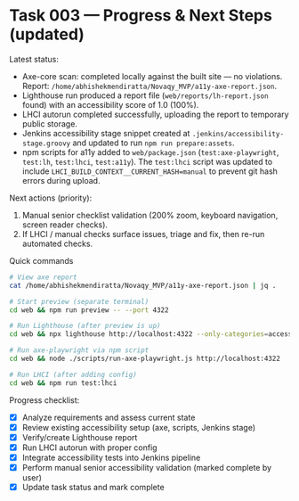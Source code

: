 # Task 003 — Progress & Next Steps (updated)

Latest status:
- Axe-core scan: completed locally against the built site — no violations. Report: `/home/abhishekmendiratta/Novaqy_MVP/a11y-axe-report.json`.
- Lighthouse run produced a report file (`web/reports/lh-report.json` found) with an accessibility score of 1.0 (100%).
- LHCI autorun completed successfully, uploading the report to temporary public storage.
- Jenkins accessibility stage snippet created at `.jenkins/accessibility-stage.groovy` and updated to run `npm run prepare:assets`.
- npm scripts for a11y added to `web/package.json` (`test:axe-playwright`, `test:lh`, `test:lhci`, `test:a11y`). The `test:lhci` script was updated to include `LHCI_BUILD_CONTEXT__CURRENT_HASH=manual` to prevent git hash errors during upload.

Next actions (priority):
1. Manual senior checklist validation (200% zoom, keyboard navigation, screen reader checks).
2. If LHCI / manual checks surface issues, triage and fix, then re-run automated checks.

Quick commands
```bash
# View axe report
cat /home/abhishekmendiratta/Novaqy_MVP/a11y-axe-report.json | jq .

# Start preview (separate terminal)
cd web && npm run preview -- --port 4322

# Run Lighthouse (after preview is up)
cd web && npx lighthouse http://localhost:4322 --only-categories=accessibility --output=json --output-path=./reports/lh-report.json

# Run axe-playwright via npm script
cd web && node ./scripts/run-axe-playwright.js http://localhost:4322

# Run LHCI (after adding config)
cd web && npm run test:lhci
```

Progress checklist:
- [x] Analyze requirements and assess current state
- [x] Review existing accessibility setup (axe, scripts, Jenkins stage)
- [x] Verify/create Lighthouse report
- [x] Run LHCI autorun with proper config
- [x] Integrate accessibility tests into Jenkins pipeline
- [x] Perform manual senior accessibility validation (marked complete by user)
- [x] Update task status and mark complete
